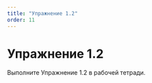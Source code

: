 ```yaml
---
title: "Упражнение 1.2"
order: 11
---
```


# Упражнение 1.2

Выполните Упражнение 1.2 в рабочей тетради.